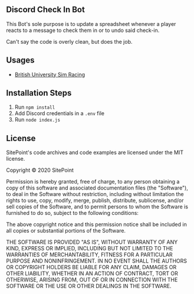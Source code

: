 ## Discord Check In Bot

This Bot's sole purpose is to update a spreadsheet whenever a player reacts to a message to check them in or to undo said check-in.

Can't say the code is overly clean, but does the job.

## Usages

- [British University Sim Racing](http://busr.gg/)
<!-- - [Discord](https://discordapp.com/) account -->

## Installation Steps

1. Run `npm install`
2. Add Discord credentials in a `.env` file
3. Run `node index.js`

## License

SitePoint's code archives and code examples are licensed under the MIT license.

Copyright © 2020 SitePoint

Permission is hereby granted, free of charge, to any person obtaining a copy of this software and associated documentation files (the "Software"), to deal in the Software without restriction, including without limitation the rights to use, copy, modify, merge, publish, distribute, sublicense, and/or sell copies of the Software, and to permit persons to whom the Software is furnished to do so, subject to the following conditions:

The above copyright notice and this permission notice shall be included in all copies or substantial portions of the Software.

THE SOFTWARE IS PROVIDED "AS IS", WITHOUT WARRANTY OF ANY KIND, EXPRESS OR IMPLIED, INCLUDING BUT NOT LIMITED TO THE WARRANTIES OF MERCHANTABILITY, FITNESS FOR A PARTICULAR PURPOSE AND NONINFRINGEMENT. IN NO EVENT SHALL THE AUTHORS OR COPYRIGHT HOLDERS BE LIABLE FOR ANY CLAIM, DAMAGES OR OTHER LIABILITY, WHETHER IN AN ACTION OF CONTRACT, TORT OR OTHERWISE, ARISING FROM, OUT OF OR IN CONNECTION WITH THE SOFTWARE OR THE USE OR OTHER DEALINGS IN THE SOFTWARE.
